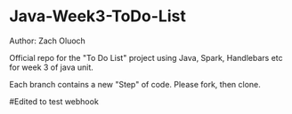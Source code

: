 # Java-Week3-ToDo-List

Author: Zach Oluoch

Official repo for the "To Do List" project using Java, Spark, Handlebars etc for week 3 of java unit.

Each branch contains a new "Step" of code. Please fork, then clone.

#Edited to test webhook